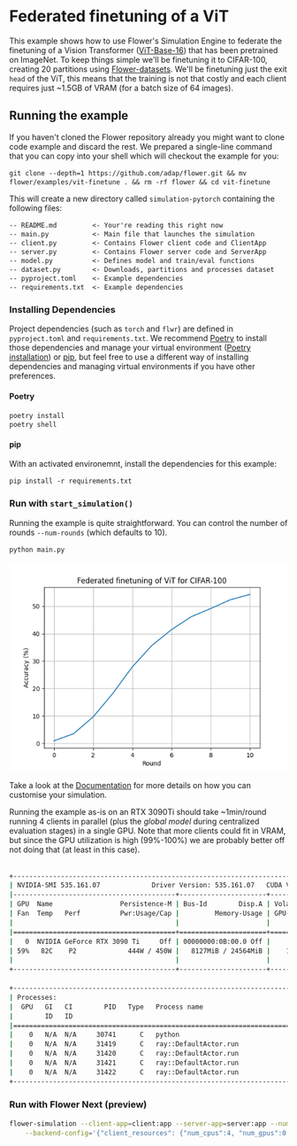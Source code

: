 # Federated finetuning of a ViT

This example shows how to use Flower's Simulation Engine to federate the finetuning of a Vision Transformer ([ViT-Base-16](https://pytorch.org/vision/main/models/generated/torchvision.models.vit_b_16.html#torchvision.models.vit_b_16)) that has been pretrained on ImageNet. To keep things simple we'll be finetuning it to CIFAR-100, creating 20 partitions using [Flower-datasets](https://flower.ai/docs/datasets/). We'll be finetuning just the exit `head` of the ViT, this means that the training is not that costly and each client requires just ~1.5GB of VRAM (for a batch size of 64 images).

## Running the example

If you haven't cloned the Flower repository already you might want to clone code example and discard the rest. We prepared a single-line command that you can copy into your shell which will checkout the example for you:

```shell
git clone --depth=1 https://github.com/adap/flower.git && mv flower/examples/vit-finetune . && rm -rf flower && cd vit-finetune
```

This will create a new directory called `simulation-pytorch` containing the following files:

```
-- README.md         <- Your're reading this right now
-- main.py           <- Main file that launches the simulation
-- client.py         <- Contains Flower client code and ClientApp
-- server.py         <- Contains Flower server code and ServerApp
-- model.py          <- Defines model and train/eval functions
-- dataset.py        <- Downloads, partitions and processes dataset
-- pyproject.toml    <- Example dependencies
-- requirements.txt  <- Example dependencies
```

### Installing Dependencies

Project dependencies (such as `torch` and `flwr`) are defined in `pyproject.toml` and `requirements.txt`. We recommend [Poetry](https://python-poetry.org/docs/) to install those dependencies and manage your virtual environment ([Poetry installation](https://python-poetry.org/docs/#installation)) or [pip](https://pip.pypa.io/en/latest/development/), but feel free to use a different way of installing dependencies and managing virtual environments if you have other preferences.

#### Poetry

```shell
poetry install
poetry shell
```

#### pip

With an activated environemnt, install the dependencies for this example:

```shell
pip install -r requirements.txt
```

### Run with `start_simulation()`

Running the example is quite straightforward. You can control the number of rounds `--num-rounds` (which defaults to 10).

```bash
python main.py
```

![](_static/central_evaluation.png)


Take a look at the [Documentation](https://flower.ai/docs/framework/how-to-run-simulations.html) for more details on how you can customise your simulation.

Running the example as-is on an RTX 3090Ti should take ~1min/round running 4 clients in parallel (plus the _global model_ during centralized evaluation stages) in a single GPU. Note that more clients could fit in VRAM, but since the GPU utilization is high (99%-100%) we are probably better off not doing that (at least in this case).

```bash

+---------------------------------------------------------------------------------------+
| NVIDIA-SMI 535.161.07             Driver Version: 535.161.07   CUDA Version: 12.2     |
|-----------------------------------------+----------------------+----------------------+
| GPU  Name                 Persistence-M | Bus-Id        Disp.A | Volatile Uncorr. ECC |
| Fan  Temp   Perf          Pwr:Usage/Cap |         Memory-Usage | GPU-Util  Compute M. |
|                                         |                      |               MIG M. |
|=========================================+======================+======================|
|   0  NVIDIA GeForce RTX 3090 Ti     Off | 00000000:0B:00.0 Off |                  Off |
| 59%   82C    P2             444W / 450W |   8127MiB / 24564MiB |    100%      Default |
|                                         |                      |                  N/A |
+-----------------------------------------+----------------------+----------------------+

+---------------------------------------------------------------------------------------+
| Processes:                                                                            |
|  GPU   GI   CI        PID   Type   Process name                            GPU Memory |
|        ID   ID                                                             Usage      |
|=======================================================================================|
|    0   N/A  N/A     30741      C   python                                     1966MiB |
|    0   N/A  N/A     31419      C   ray::DefaultActor.run                      1536MiB |
|    0   N/A  N/A     31420      C   ray::DefaultActor.run                      1536MiB |
|    0   N/A  N/A     31421      C   ray::DefaultActor.run                      1536MiB |
|    0   N/A  N/A     31422      C   ray::DefaultActor.run                      1536MiB |
+---------------------------------------------------------------------------------------+
```


### Run with Flower Next (preview)

```bash
flower-simulation --client-app=client:app --server-app=server:app --num-supernodes=20 \
    --backend-config='{"client_resources": {"num_cpus":4, "num_gpus":0.25}}'
```